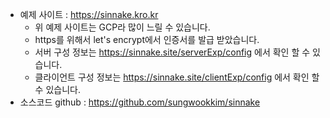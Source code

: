 * 예제 사이트 : https://sinnake.kro.kr
  * 위 예제 사이트는 GCP라 많이 느릴 수 있습니다.
  * https를 위해서 let's encrypt에서 인증서를 발급 받았습니다.
  * 서버 구성 정보는 https://sinnake.site/serverExp/config 에서 확인 할 수 있습니다.
  * 클라이언트 구성 정보는 https://sinnake.site/clientExp/config 에서 확인 할 수 있습니다.
* 소스코드 github : https://github.com/sungwookkim/sinnake
